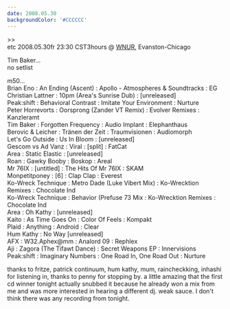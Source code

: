 ```yaml
---
date: 2008.05.30
backgroundColor: '#CCCCCC'
---
```


\>>  
etc 2008.05.30fr 23:30 CST3hours @ [WNUR](http://www.wnur.org/), Evanston-Chicago

Tim Baker...  
no setlist  

m50...  
Brian Eno : An Ending (Ascent) : Apollo - Atmospheres & Soundtracks : EG  
Christian Lattner : 10pm (Area's Sunrise Dub) : \[unreleased\]  
Peak:shift : Behavioral Contrast : Imitate Your Environment : Nurture  
Peter Horrevorts : Oorsprong (Zander VT Remix) : Evolver Remixes : Kanzleramt  
Tim Baker : Forgotten Frequency : Audio Implant : Elephanthaus  
Berovic & Leicher : Tränen der Zeit : Traumvisionen : Audiomorph  
Let's Go Outside : Us In Bloom : \[unreleased\]  
Gescom vs Ad Vanz : Viral : \[split\] : FatCat  
Area : Static Elastic : \[unreleased\]  
Roan : Gawky Booby : Boskop : Areal  
Mr 76IX : \[untitled\] : The Hits Of Mr 76IX : SKAM  
Monpetitponey : \[6\] : Clap Clap : Everest  
Ko-Wreck Technique : Metro Dade (Luke Vibert Mix) : Ko-Wrecktion Remixes : Chocolate Ind  
Ko-Wreck Technique : Behavior (Prefuse 73 Mix : Ko-Wrecktion Remixes : Chocolate Ind  
Area : Oh Kathy : \[unreleased\]  
Kaito : As Time Goes On : Color Of Feels : Kompakt  
Plaid : Anything : Android : Clear  
Hum Kathy : No Way \[unreleased\]  
AFX : W32.Aphex@mm : Analord 09 : Rephlex  
Aji : Zagora (The Tifawt Dance) : Secret Weapons EP : Innervisions  
Peak:shift : Imaginary Numbers : One Road In, One Road Out : Nurture  

thanks to fritze, patrick continuum, hum kathy, mum, raincheckking, inhashi for listening in, thanks to penny for stopping by. a little amazing that the first cd winner tonight actually snubbed it because he already won a mix from me and was more interested in hearing a different dj. weak sauce. I don't think there was any recording from tonight.